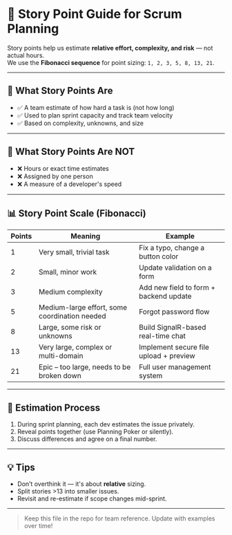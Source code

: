 
# 🧠 Story Point Guide for Scrum Planning

Story points help us estimate **relative effort, complexity, and risk** — not actual hours.  
We use the **Fibonacci sequence** for point sizing: `1, 2, 3, 5, 8, 13, 21`.

---

## 🎯 What Story Points Are
- ✅ A team estimate of how hard a task is (not how long)
- ✅ Used to plan sprint capacity and track team velocity
- ✅ Based on complexity, unknowns, and size

---

## 🚫 What Story Points Are NOT
- ❌ Hours or exact time estimates
- ❌ Assigned by one person
- ❌ A measure of a developer's speed

---

## 📊 Story Point Scale (Fibonacci)

| Points | Meaning                                       | Example                                |
| ------ | --------------------------------------------- | -------------------------------------- |
| 1      | Very small, trivial task                      | Fix a typo, change a button color      |
| 2      | Small, minor work                             | Update validation on a form            |
| 3      | Medium complexity                             | Add new field to form + backend update |
| 5      | Medium-large effort, some coordination needed | Forgot password flow                   |
| 8      | Large, some risk or unknowns                  | Build SignalR-based real-time chat     |
| 13     | Very large, complex or multi-domain           | Implement secure file upload + preview |
| 21     | Epic – too large, needs to be broken down     | Full user management system            |

---

## 🧩 Estimation Process

1. During sprint planning, each dev estimates the issue privately.
2. Reveal points together (use Planning Poker or silently).
3. Discuss differences and agree on a final number.

---

## 💡 Tips

- Don’t overthink it — it's about **relative** sizing.
- Split stories >13 into smaller issues.
- Revisit and re-estimate if scope changes mid-sprint.

---

> Keep this file in the repo for team reference. Update with examples over time!